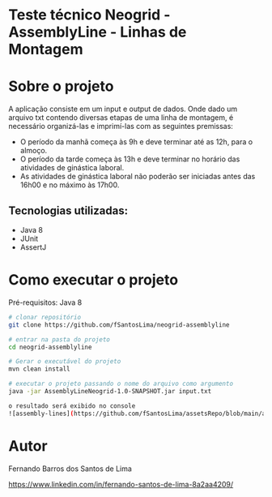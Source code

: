 # Teste técnico Neogrid - AssemblyLine - Linhas de Montagem

# Sobre o projeto

A aplicação consiste em um input e output de dados. Onde dado um arquivo txt contendo diversas etapas de uma linha de
montagem, é necessário organizá-las e imprimí-las com as seguintes premissas:

- O período da manhã começa às 9h e deve terminar até as 12h, para o almoço.
- O período da tarde começa às 13h e deve terminar no horário das atividades de ginástica laboral.
- As atividades de ginástica laboral não poderão ser iniciadas antes das 16h00 e no máximo às 17h00.

## Tecnologias utilizadas:

- Java 8
- JUnit
- AssertJ

# Como executar o projeto

Pré-requisitos: Java 8

```bash
# clonar repositório
git clone https://github.com/fSantosLima/neogrid-assemblyline

# entrar na pasta do projeto 
cd neogrid-assemblyline

# Gerar o executável do projeto 
mvn clean install

# executar o projeto passando o nome do arquivo como argumento
java -jar AssemblyLineNeogrid-1.0-SNAPSHOT.jar input.txt

o resultado será exibido no console
![assembly-lines](https://github.com/fSantosLima/assetsRepo/blob/main/assembly-lines.PNG)

```



# Autor

Fernando Barros dos Santos de Lima

https://www.linkedin.com/in/fernando-santos-de-lima-8a2aa4209/

